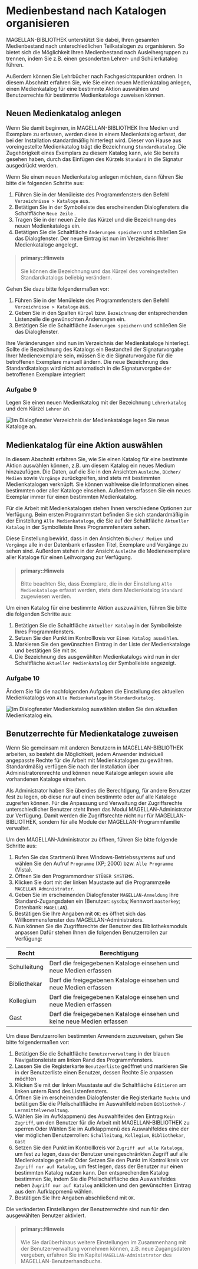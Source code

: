 # Medienbestand nach Katalogen organisieren


MAGELLAN-BIBLIOTHEK unterstützt Sie dabei, Ihren gesamten Medienbestand nach unterschiedlichen Teilkatalogen zu organisieren. So bietet sich die Möglichkeit Ihren Medienbestand nach Ausleihergruppen zu trennen, indem Sie z.B. einen gesonderten Lehrer- und Schülerkatalog führen.


Außerdem können Sie Lehrbücher nach Fachgesichtspunkten ordnen. In diesem Abschnitt erfahren Sie, wie Sie einen neuen Medienkatalog anlegen, einen Medienkatalog für eine bestimmte Aktion auswählen und Benutzerrechte für bestimmte Medienkataloge zuweisen können.


## Neuen Medienkatalog anlegen


Wenn Sie damit beginnen, in MAGELLAN-BIBLIOTHEK Ihre Medien und Exemplare zu erfassen, werden diese in einem Medienkatalog erfasst, der bei der Installation standardmäßig hinterlegt wird. Dieser von Hause aus voreingestellte Medienkatalog trägt die Bezeichnung `Standardkatalog`. Die Zugehörigkeit eines Exemplars zu diesem Katalog kann, wie Sie bereits gesehen haben, durch das Einfügen des Kürzels `Standard` in die Signatur ausgedrückt werden.


Wenn Sie einen neuen Medienkatalog anlegen möchten, dann führen Sie bitte die folgenden Schritte aus:
1. Führen Sie in der Menüleiste des Programmfensters den Befehl `Verzeichnisse > Kataloge` aus.
2. Betätigen Sie in der Symbolleiste des erscheinenden Dialogfensters die Schaltfläche `Neue Zeile` .
3. Tragen Sie in der neuen Zeile das Kürzel und die Bezeichnung des neuen Medienkatalogs ein.
4. Betätigen Sie die Schaltfläche `Änderungen speichern` und schließen Sie das Dialogfenster.
Der neue Eintrag ist nun im Verzeichnis Ihrer Medienkataloge angelegt.


> #### primary::Hinweis
>
> Sie können die Bezeichnung und das Kürzel des voreingestellten Standardkatalogs beliebig verändern.


Gehen Sie dazu bitte folgendermaßen vor:
1. Führen Sie in der Menüleiste des Programmfensters den Befehl `Verzeichnisse > Kataloge` aus.
2. Geben Sie in den Spalten `Kürzel` bzw. `Bezeichnung` der entsprechenden Listenzeile die gewünschten Änderungen ein.
3. Betätigen Sie die Schaltfläche `Änderungen speichern` und schließen Sie das Dialogfenster.


Ihre Veränderungen sind nun im Verzeichnis der Medienkataloge hinterlegt. Sollte die Bezeichnung des Katalogs ein Bestandteil der Signaturvorgabe Ihrer Medienexemplare sein, müssen Sie die Signaturvorgabe für die betroffenen Exemplare manuell ändern. Die neue Bezeichnung des Standardkatalogs wird nicht automatisch in die Signaturvorgabe der betroffenen Exemplare integriert


### Aufgabe 9

Legen Sie einen neuen Medienkatalog mit der Bezeichnung `Lehrerkatalog` und dem Kürzel `Lehrer` an.


![Im Dialogfenster `Verzeichnis der Medienkataloge` legen Sie neue Kataloge an.](../../assets/images/medienkataloge.png)


## Medienkatalog für eine Aktion auswählen


In diesem Abschnitt erfahren Sie, wie Sie einen Katalog für eine bestimmte Aktion auswählen können, z.B. um diesem Katalog ein neues Medium hinzuzufügen. Die Daten, auf die Sie in den Ansichten `Ausleihe`, `Bücher/ Medien` sowie `Vorgänge` zurückgreifen, sind stets mit bestimmten Medienkatalogen verknüpft. Sie können wahlweise die Informationen eines bestimmten oder aller Kataloge einsehen. Außerdem erfassen Sie ein neues Exemplar immer für einen bestimmten Medienkatalog.


Für die Arbeit mit Medienkatalogen stehen Ihnen verschiedene Optionen zur Verfügung. Beim ersten Programmstart befinden Sie sich standardmäßig in der Einstellung `Alle Medienkataloge`, die Sie auf der Schaltfläche `Aktueller Katalog` in der Symbolleiste Ihres Programmfensters sehen.


Diese Einstellung bewirkt, dass in den Ansichten `Bücher/ Medien` und `Vorgänge` alle in der Datenbank erfassten Titel, Exemplare und Vorgänge zu sehen sind. Außerdem stehen in der Ansicht `Ausleihe` die Medienexemplare aller Kataloge für einen Leihvorgang zur Verfügung.


> #### primary::Hinweis
>
> Bitte beachten Sie, dass Exemplare, die in der Einstellung `Alle Medienkataloge` erfasst werden, stets dem Medienkatalog `Standard` zugewiesen werden.


Um einen Katalog für eine bestimmte Aktion auszuwählen, führen Sie bitte die folgenden Schritte aus:
1. Betätigen Sie die Schaltfläche `Aktueller Katalog` in der Symbolleiste Ihres Programmfensters.
2. Setzen Sie den Punkt im Kontrollkreis vor `Einen Katalog auswählen`.
3. Markieren Sie den gewünschten Eintrag in der Liste der Medienkataloge und bestätigen Sie mit `OK`.
4. Die Bezeichnung des ausgewählten Medienkatalogs wird nun in der Schaltfläche `Aktueller Medienkatalog` der Symbolleiste angezeigt.


### Aufgabe 10

Ändern Sie für die nachfolgenden Aufgaben die Einstellung des aktuellen Medienkatalogs von `Alle Medienkataloge` in `Standardkatalog`.


![Im Dialogfenster `Medienkatalog auswählen` stellen Sie den aktuellen Medienkatalog ein.](../../assets/images/medienkataloge2.png)


## Benutzerrechte für Medienkataloge zuweisen


Wenn Sie gemeinsam mit anderen Benutzern in MAGELLAN-BIBLIOTHEK arbeiten, so besteht die Möglichkeit, jedem Anwender individuell angepasste Rechte für die Arbeit mit Medienkatalogen zu gewähren. Standardmäßig verfügen Sie nach der Installation über Administratorenrechte und können neue Kataloge anlegen sowie alle vorhandenen Kataloge einsehen.


Als Administrator haben Sie überdies die Berechtigung, für andere Benutzer fest zu legen, ob diese nur auf einen bestimmte oder auf alle Kataloge zugreifen können. Für die Anpassung und Verwaltung der Zugriffsrechte unterschiedlicher Benutzer steht Ihnen das Modul MAGELLAN-Administrator zur Verfügung. Damit werden die Zugriffsrechte nicht nur für MAGELLAN-BIBLIOTHEK, sondern für alle Module der MAGELLAN-Programmfamilie verwaltet.


Um den MAGELLAN-Administrator zu öffnen, führen Sie bitte folgende Schritte aus:


1. Rufen Sie das Startmenü Ihres Windows-Betriebssystems auf und wählen Sie den Aufruf `Programme` (XP; 2000) bzw. `Alle Programme` (Vista).
2. Öffnen Sie den Programmordner `STÜBER SYSTEMS`.
3. Klicken Sie dort mit der linken Maustaste auf die Programmzeile `MAGELLAN Administrator`.
4. Geben Sie im erscheinenden Dialogfenster `MAGELLAN-Anmeldung` Ihre Standard-Zugangsdaten ein (Benutzer: `sysdba`; Kennwort:`masterkey`; Datenbank: `MAGELLAN`).
5. Bestätigen Sie Ihre Angaben mit `OK`: es öffnet sich das Willkommensfenster des MAGELLAN-Administrators.
6. Nun können Sie die Zugriffsrechte der Benutzer des Bibliotheksmoduls anpassen Dafür stehen Ihnen die folgenden Benutzerrollen zur Verfügung:


Recht|Berechtigung
--|--
Schulleitung| Darf die freigegebenen Kataloge einsehen und neue Medien erfassen
Bibliothekar |Darf die freigegebenen Kataloge einsehen und neue Medien erfassen
Kollegium |Darf die freigegebenen Kataloge einsehen und neue Medien erfassen
Gast| Darf die freigegebenen Kataloge einsehen und keine neue Medien erfassen


Um diese Benutzerrollen bestimmten Anwendern zuzuweisen, gehen Sie bitte folgendermaßen vor:

1. Betätigen Sie die Schaltfläche `Benutzerverwaltung` in der blauen Navigationsleiste am linken Rand des Programmfensters.
2. Lassen Sie die Registerkarte `Benutzerliste` geöffnet und markieren Sie in der Benutzerliste einen Benutzer, dessen Rechte Sie anpassen möchten
3. Klicken Sie mit der linken Maustaste auf die Schaltfläche `Editieren` am linken untern Rand des Listenfensters.
4. Öffnen Sie im erscheinenden Dialogfenster die Registerkarte `Rechte` und betätigen Sie die Pfeilschaltfläche im Auswahlfeld neben `Bibliothek-/ Lernmittelverwaltung`.
5. Wählen Sie im Aufklappmenü des Auswahlfeldes den Eintrag `Kein Zugriff`, um den Benutzer für die Arbeit mit MAGELLAN-BIBLIOTHEK zu sperren
Oder
Wählen Sie im Aufklappmenü des Auswahlfeldes eine der vier möglichen Benutzerrollen: `Schulleitung`, `Kollegium`, `Bibliothekar`, `Gast`
6. Setzen Sie den Punkt im Kontrollkreis vor `Zugriff auf alle Kataloge`, um fest zu legen, dass der Benutzer uneingeschränkten Zugriff auf alle Medienkataloge genießt
Oder
Setzen Sie den Punkt im Kontrollkreis vor `Zugriff nur auf Katalog`, um fest legen, dass der Benutzer nur einen bestimmten Katalog nutzen kann. Den entsprechenden Katalog bestimmen Sie, indem Sie die Pfeilschaltfläche des Auswahlfeldes neben `Zugriff nur auf Katalog` anklicken und den gewünschten Eintrag aus dem Aufklappmenü wählen.
7. Bestätigen Sie Ihre Angaben abschließend mit `OK`.


Die veränderten Einstellungen der Benutzerrechte sind nun für den ausgewählten Benutzer aktiviert.

> #### primary::Hinweis
>
>  Wie Sie darüberhinaus weitere Einstellungen im Zusammenhang mit der Benutzerverwaltung vornehmen können, z.B. neue Zugangsdaten vergeben, erfahren Sie im Kapitel `MAGELLAN-Administrator` des MAGELLAN-Benutzerhandbuchs.
